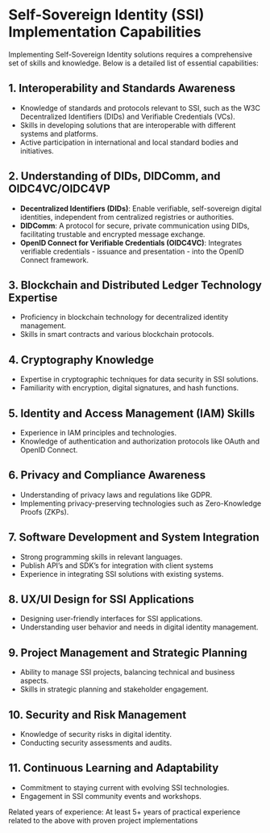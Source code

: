
# Self-Sovereign Identity (SSI) Implementation Capabilities

Implementing Self-Sovereign Identity solutions requires a comprehensive set of skills and knowledge. Below is a detailed list of essential capabilities:

## 1. Interoperability and Standards Awareness

- Knowledge of standards and protocols relevant to SSI, such as the W3C Decentralized Identifiers (DIDs) and Verifiable Credentials (VCs).
- Skills in developing solutions that are interoperable with different systems and platforms.
- Active participation in international and local standard bodies and initiatives.

## 2. Understanding of DIDs, DIDComm, and OIDC4VC/OIDC4VP

- **Decentralized Identifiers (DIDs)**: Enable verifiable, self-sovereign digital identities, independent from centralized registries or authorities.
- **DIDComm**: A protocol for secure, private communication using DIDs, facilitating trustable and encrypted message exchange.
- **OpenID Connect for Verifiable Credentials (OIDC4VC)**: Integrates verifiable credentials - issuance and presentation - into the OpenID Connect framework.

## 3. Blockchain and Distributed Ledger Technology Expertise

- Proficiency in blockchain technology for decentralized identity management.
- Skills in smart contracts and various blockchain protocols.

## 4. Cryptography Knowledge

- Expertise in cryptographic techniques for data security in SSI solutions.
- Familiarity with encryption, digital signatures, and hash functions.

## 5. Identity and Access Management (IAM) Skills

- Experience in IAM principles and technologies.
- Knowledge of authentication and authorization protocols like OAuth and OpenID Connect.

## 6. Privacy and Compliance Awareness

- Understanding of privacy laws and regulations like GDPR.
- Implementing privacy-preserving technologies such as Zero-Knowledge Proofs (ZKPs).

## 7. Software Development and System Integration

- Strong programming skills in relevant languages.
- Publish API’s and SDK’s for integration with client systems
- Experience in integrating SSI solutions with existing systems.

## 8. UX/UI Design for SSI Applications

- Designing user-friendly interfaces for SSI applications.
- Understanding user behavior and needs in digital identity management.

## 9. Project Management and Strategic Planning

- Ability to manage SSI projects, balancing technical and business aspects.
- Skills in strategic planning and stakeholder engagement.
  
## 10. Security and Risk Management

- Knowledge of security risks in digital identity.
- Conducting security assessments and audits.

## 11. Continuous Learning and Adaptability

- Commitment to staying current with evolving SSI technologies.
- Engagement in SSI community events and workshops.

Related years of experience: At least 5+ years of practical experience related to the above with proven project implementations
